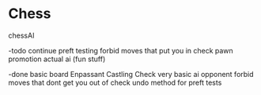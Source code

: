 # Chess
chessAI

-todo
continue preft testing
forbid moves that put you in check
pawn promotion
actual ai (fun stuff)

-done
basic board
Enpassant
Castling
Check
very basic ai opponent 
forbid moves that dont get you out of check
undo method for preft tests


